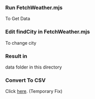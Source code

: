 ### Run FetchWeather.mjs
To Get Data
### Edit findCity in FetchWeather.mjs
To change city
### Result in
data folder in this directory
### Convert To CSV
Click [here](https://www.convertcsv.com/json-to-csv.htm). (Temporary Fix)
